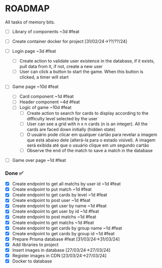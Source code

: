# ROADMAP

All tasks of memory bits.

- [ ] Library of components ~3d #feat
- [ ] Create container docker for project [31/02/24->??/??/24]
- [ ] Login page ~3d #feat
  - [ ] Create action to validate user existence in the database, if it exists, pull data from it, if not, create a new user
  - [ ]  User can click a button to start the game. When this button is clicked, a timer will start
- [ ] Game page ~10d #feat
  - [ ] Card component ~1d #feat
  - [ ] Header component ~4d #feat
  - [ ] Logic of game ~10d #feat
    - [ ] Create action to search for cards to display according to the difficulty level selected by the user
    - [ ] User can see a grid with n x n cards (n is an integer). All the cards are faced down initially (hidden state)
    - [ ] O usuário pode clicar em qualquer cartão para revelar a imagem que está abaixo dele (alterá-la para o estado visível). A imagem será exibida até que o usuário clique em um segundo cartão
    - [ ] Observe the end of the match to save a match in the database
- [ ] Game over page ~1d #feat


### Done ✅

- [x] Create endpoint to get all matchs by user id ~1d #feat
- [x] Create endpoint to put match ~1d #feat
- [x] Create endpoint to get cards by level ~1d #feat
- [x] Create endpoint to post user ~1d #feat
- [x] Create endpoint to get user by name ~1d #feat
- [x] Create endpoint to get user by id ~1d #feat
- [x] Create endpoint to post matchs ~1d #feat
- [x] Create endpoint to get matchs ~1d #feat
- [x] Create endpoint to get cards by group name ~1d #feat
- [x] Create endpoint to get cards by group id ~1d #feat
- [x] Prepare Prisma database #feat [31/03/24->31/03/24]
- [x] Add libraries to project
- [x] Insert images in database [27/03/24->27/03/24]
- [x] Register images in CDN [23/03/24->27/03/24]
- [x] Docker to database
